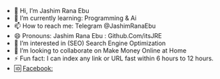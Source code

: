 - 👋 Hi, I’m Jashim Rana Ebu
- 🌱 I’m currently learning: Programming & Ai
- 📫 How to reach me: Telegram @JashimRanaEbu
- 😄 Pronouns: Jashim Rana Ebu : Github.Com/itsJRE
- 👀 I’m interested in (SEO) Search Engine Optimization
- 💞️ I’m looking to collaborate on Make Money Online at Home
- ⚡ Fun fact: I can index any link or URL fast within 6 hours to 12 hours.
- 🆔 [Facebook:](facebook.com/itzJRE)

<!---
itsJRE/itsJRE is a ✨ special ✨ repository because its `README.md` (this file) appears on your GitHub profile.
You can click the Preview link to take a look at your changes.
--->
